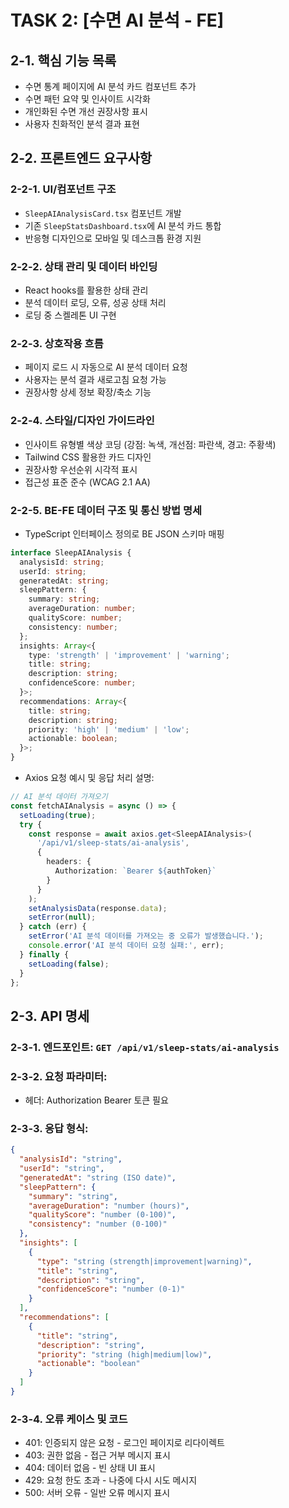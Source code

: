 # TASK 2: [수면 AI 분석 - FE]

## 2-1. 핵심 기능 목록
- 수면 통계 페이지에 AI 분석 카드 컴포넌트 추가
- 수면 패턴 요약 및 인사이트 시각화
- 개인화된 수면 개선 권장사항 표시
- 사용자 친화적인 분석 결과 표현

## 2-2. 프론트엔드 요구사항

### 2-2-1. UI/컴포넌트 구조
- `SleepAIAnalysisCard.tsx` 컴포넌트 개발
- 기존 `SleepStatsDashboard.tsx`에 AI 분석 카드 통합
- 반응형 디자인으로 모바일 및 데스크톱 환경 지원

### 2-2-2. 상태 관리 및 데이터 바인딩
- React hooks를 활용한 상태 관리
- 분석 데이터 로딩, 오류, 성공 상태 처리
- 로딩 중 스켈레톤 UI 구현

### 2-2-3. 상호작용 흐름
- 페이지 로드 시 자동으로 AI 분석 데이터 요청
- 사용자는 분석 결과 새로고침 요청 가능
- 권장사항 상세 정보 확장/축소 기능

### 2-2-4. 스타일/디자인 가이드라인
- 인사이트 유형별 색상 코딩 (강점: 녹색, 개선점: 파란색, 경고: 주황색)
- Tailwind CSS 활용한 카드 디자인
- 권장사항 우선순위 시각적 표시
- 접근성 표준 준수 (WCAG 2.1 AA)

### 2-2-5. BE-FE 데이터 구조 및 통신 방법 명세
- TypeScript 인터페이스 정의로 BE JSON 스키마 매핑

```typescript
interface SleepAIAnalysis {
  analysisId: string;
  userId: string;
  generatedAt: string;
  sleepPattern: {
    summary: string;
    averageDuration: number;
    qualityScore: number;
    consistency: number;
  };
  insights: Array<{
    type: 'strength' | 'improvement' | 'warning';
    title: string;
    description: string;
    confidenceScore: number;
  }>;
  recommendations: Array<{
    title: string;
    description: string;
    priority: 'high' | 'medium' | 'low';
    actionable: boolean;
  }>;
}
```

- Axios 요청 예시 및 응답 처리 설명:

```typescript
// AI 분석 데이터 가져오기
const fetchAIAnalysis = async () => {
  setLoading(true);
  try {
    const response = await axios.get<SleepAIAnalysis>(
      '/api/v1/sleep-stats/ai-analysis',
      {
        headers: {
          Authorization: `Bearer ${authToken}`
        }
      }
    );
    setAnalysisData(response.data);
    setError(null);
  } catch (err) {
    setError('AI 분석 데이터를 가져오는 중 오류가 발생했습니다.');
    console.error('AI 분석 데이터 요청 실패:', err);
  } finally {
    setLoading(false);
  }
};
```

## 2-3. API 명세

### 2-3-1. 엔드포인트: `GET /api/v1/sleep-stats/ai-analysis`

### 2-3-2. 요청 파라미터:
- 헤더: Authorization Bearer 토큰 필요

### 2-3-3. 응답 형식:

```json
{
  "analysisId": "string",
  "userId": "string",
  "generatedAt": "string (ISO date)",
  "sleepPattern": {
    "summary": "string",
    "averageDuration": "number (hours)",
    "qualityScore": "number (0-100)",
    "consistency": "number (0-100)"
  },
  "insights": [
    {
      "type": "string (strength|improvement|warning)",
      "title": "string",
      "description": "string",
      "confidenceScore": "number (0-1)"
    }
  ],
  "recommendations": [
    {
      "title": "string",
      "description": "string",
      "priority": "string (high|medium|low)",
      "actionable": "boolean"
    }
  ]
}
```

### 2-3-4. 오류 케이스 및 코드
- 401: 인증되지 않은 요청 - 로그인 페이지로 리다이렉트
- 403: 권한 없음 - 접근 거부 메시지 표시
- 404: 데이터 없음 - 빈 상태 UI 표시
- 429: 요청 한도 초과 - 나중에 다시 시도 메시지
- 500: 서버 오류 - 일반 오류 메시지 표시
